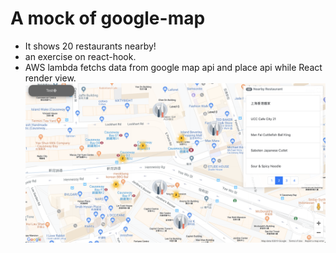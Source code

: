 # A mock of google-map
- It shows 20 restaurants nearby!
- an exercise on react-hook.
- AWS lambda fetchs data from google map api and place api while React render view.
![alt text](https://raw.githubusercontent.com/littletrick19/google-map/master/google-map-mock-UI.png)